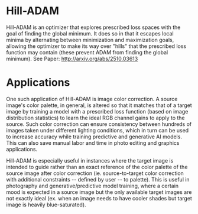 # Hill-ADAM
Hill-ADAM is an optimizer that explores prescribed loss spaces with the goal of finding the global minimum. It does so in that it escapes local minima by alternating between minimization and maximization goals, allowing the optimizer to make its way over "hills" that the prescribed loss function may contain (these prevent ADAM from finding the global minimum). See Paper: http://arxiv.org/abs/2510.03613

# Applications
One such application of Hill-ADAM is image color correction. A source image's color palette, in general, is altered so that it matches that of a target image by training a model with a prescribed loss function (based on image distribution statistics) to learn the ideal RGB channel gains to apply to the source. Such color correction can ensure consistency between hundreds of images taken under different lighting conditions, which in turn can be used to increase accuracy while training predictive and generative AI models. This can also save manual labor and time in photo editing and graphics applications. 

Hill-ADAM is especially useful in instances where the target image is intended to guide rather than an exact reference of the color palette of the source image after color correction (ie. source-to-target color correction with additional constraints -- defined by user -- to palette). This is useful in photography and generative/predictive model training, where a certain mood is expected in a source image but the only available target images are not exactly ideal (ex. when an image needs to have cooler shades but target image is heavily blue-saturated).




